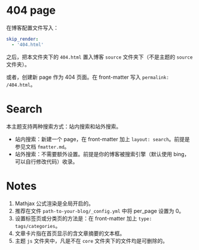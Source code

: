# 404 page

在博客配置文件写入：

```yaml
skip_render:
  - '404.html'
```

之后，把本文件夹下的 `404.html` 置入博客 `source` 文件夹下（不是主题的 `source` 文件夹）。

或者，创建新 page 作为 404 页面。在 front-matter 写入 `permalink: /404.html`。

# Search

本主题支持两种搜索方式：站内搜索和站外搜索。

- 站内搜索：新建一个 page，在 front-matter 加上 `layout: search`。前提是参见文档 `fmatter.md`。
- 站外搜索：不需要额外设置。前提是你的博客被搜索引擎（默认使用 bing，可以自行修改代码）收录。

# Notes

1. Mathjax 公式渲染是全局开启的。
2. 推荐在文件 `path-to-your-blog/_config.yml` 中将 per_page 设置为 0。
3. 设置标签页或分类页的方法是：在 front-matter 加上 `type: tags/categories`。
4. 文章卡片指在首页显示的含文章摘要的文本框。
5. 主题 `js` 文件夹中，凡是不在 `core` 文件夹下的文件均是可删除的。